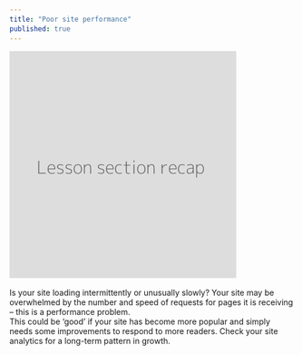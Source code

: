 ```yaml
---
title: "Poor site performance"
published: true
---
```

![](recap.png)

Is your site loading intermittently or unusually slowly? Your site may be overwhelmed by the number and speed of requests for pages it is receiving – this is a performance problem.
<br>
This could be ‘good’ if your site has become more popular and simply needs some improvements to respond to more readers. Check your site analytics for a long-term pattern in growth.
